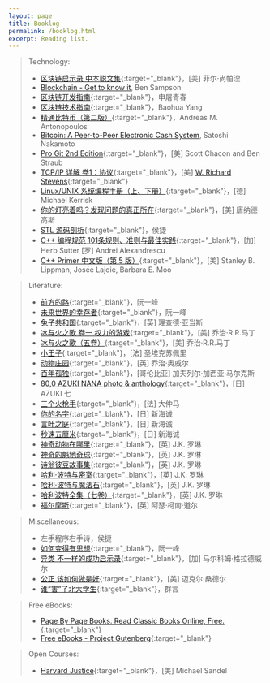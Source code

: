 ```yaml
---
layout: page
title: Booklog
permalink: /booklog.html
excerpt: Reading list.
---
```


> Technology:
> * [区块链启示录 中本聪文集](https://book.douban.com/subject/30338899){:target="_blank"}，[美] 菲尔·尚帕涅
> * [Blockchain - Get to know it](/blog/2018/09/get-to-know-the-blockchain.html), Ben Sampson
> * [区块链开发指南](https://book.douban.com/subject/27081969){:target="_blank"}，申屠青春
> * [区块链技术指南](https://yeasy.gitbooks.io/blockchain_guide/content){:target="_blank"}，Baohua Yang
> * [精通比特币（第二版）](https://book.douban.com/subject/30280401){:target="_blank"}，Andreas M. Antonopoulos
> * [Bitcoin: A Peer-to-Peer Electronic Cash System](/blog/2018/04/Bitcoin-A-Peer-to-Peer-Electronic-Cash-System.html), Satoshi Nakamoto
> * [Pro Git 2nd Edition](https://git-scm.com/book/zh/v2){:target="_blank"}，[美] Scott Chacon and Ben Straub
> * [TCP/IP 详解 卷1：协议](https://book.douban.com/subject/1088054){:target="_blank"}，[美] [W. Richard Stevens](http://www.kohala.com/start){:target="_blank"}
> * [Linux/UNIX 系统编程手册（上、下册）](https://book.douban.com/subject/25809330){:target="_blank"}，[德] Michael Kerrisk
> * [你的灯亮着吗？发现问题的真正所在](https://book.douban.com/subject/1135754){:target="_blank"}，[美] 唐纳德·高斯
> * [STL 源码剖析](https://book.douban.com/subject/1110934){:target="_blank"}，侯捷
> * [C++ 编程规范 101条规则、准则与最佳实践](https://book.douban.com/subject/26899830){:target="_blank"}，[加] Herb Sutter [罗] Andrei Alexandrescu
> * [C++ Primer 中文版（第 5 版）](https://book.douban.com/subject/25708312){:target="_blank"}，[美] Stanley B. Lippman, Josée Lajoie, Barbara E. Moo

> Literature:
> * [前方的路](http://www.ruanyifeng.com/road){:target="_blank"}，阮一峰
> * [未来世界的幸存者](http://www.ruanyifeng.com/survivor){:target="_blank"}，阮一峰
> * [兔子共和国](https://book.douban.com/subject/22693008){:target="_blank"}，[英] 理查德·亚当斯
> * [冰与火之歌 卷一 权力的游戏](https://book.douban.com/subject/1336330){:target="_blank"}，[美] 乔治·R.R.马丁
> * [冰与火之歌（五卷）](https://book.douban.com/subject/25826936){:target="_blank"}，[美] 乔治·R.R.马丁
> * [小王子](https://book.douban.com/subject/1084336){:target="_blank"}，[法] 圣埃克苏佩里
> * [动物庄园](https://book.douban.com/subject/25854767){:target="_blank"}，[英] 乔治·奥威尔
> * [百年孤独](https://book.douban.com/subject/6082808){:target="_blank"}，[哥伦比亚] 加夫列尔·加西亚·马尔克斯
> * [80,0 AZUKI NANA photo & anthology](https://book.douban.com/subject/2249654){:target="_blank"}，[日] AZUKI 七
> * [三个火枪手](https://book.douban.com/subject/1203244){:target="_blank"}，[法] 大仲马
> * [你的名字](https://book.douban.com/subject/26916709){:target="_blank"}，[日] 新海诚
> * [言叶之庭](https://book.douban.com/subject/26314932){:target="_blank"}，[日] 新海诚
> * [秒速五厘米](https://book.douban.com/subject/21460732){:target="_blank"}，[日] 新海诚
> * [神奇动物在哪里](https://book.douban.com/subject/27625554){:target="_blank"}，[英] J.K. 罗琳
> * [神奇的魁地奇球](https://book.douban.com/subject/30193054){:target="_blank"}，[英] J.K. 罗琳
> * [诗翁彼豆故事集](https://book.douban.com/subject/27594566){:target="_blank"}，[英] J.K. 罗琳
> * [哈利·波特与密室](https://book.douban.com/subject/1039487){:target="_blank"}，[英] J.K. 罗琳
> * [哈利·波特与魔法石](https://book.douban.com/subject/1041007){:target="_blank"}，[英] J.K. 罗琳
> * [哈利波特全集（七卷）](https://book.douban.com/subject/27167519){:target="_blank"}，[英] J.K. 罗琳
> * [福尔摩斯](https://book.douban.com/subject/20441264){:target="_blank"}，[英] 阿瑟·柯南·道尔

> Miscellaneous:
> * 左手程序右手诗，侯捷
> * [如何变得有思想](http://www.ruanyifeng.com/blog){:target="_blank"}，阮一峰
> * [异类 不一样的成功启示录](https://book.douban.com/subject/3688489){:target="_blank"}，[加] 马尔科姆·格拉德威尔
> * [公正 该如何做是好](https://book.douban.com/subject/5408882){:target="_blank"}，[美] 迈克尔·桑德尔
> * [谁“害”了北大学生](https://book.douban.com/subject/1605954){:target="_blank"}，群言

> Free eBooks:
> * [Page By Page Books. Read Classic Books Online, Free.](https://www.pagebypagebooks.com){:target="_blank"}
> * [Free eBooks - Project Gutenberg](http://www.gutenberg.org/wiki/Main_Page){:target="_blank"}

> Open Courses:
> * [Harvard Justice](http://justiceharvard.org){:target="_blank"}，[美] Michael Sandel
